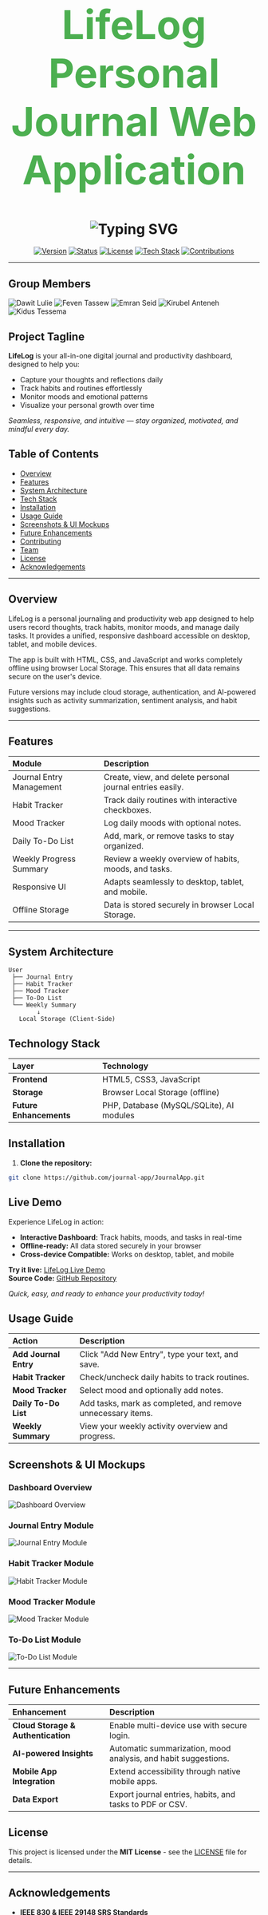 <h1 align="center" style="font-size: 80px; color:#4CAF50; font-weight:bold;">
  LifeLog  Personal Journal Web Application
</h1>


<h1 align="center">
  <img src="https://readme-typing-svg.demolab.com?font=Arial+Black&size=40&duration=3500&pause=700&color=4CAF50&center=true&vCenter=true&width=800&lines=LifeLog+-+Your+Personal+Journal+and+Productivity+Dashboard;Capture+Thoughts+%7C+Track+Habits+%7C+Visualize+Growth" alt="Typing SVG" />
</h1>

<p align="center">
  <a href="https://github.com/journal-app/JournalApp.git"><img src="https://img.shields.io/badge/Version-1.0-blue.svg" alt="Version"></a>
  <a href="#"><img src="https://img.shields.io/badge/Status-Active-success.svg" alt="Status"></a>
  <a href="#"><img src="https://img.shields.io/badge/License-MIT-green.svg" alt="License"></a>
  <a href="#"><img src="https://img.shields.io/badge/Tech%20Stack-HTML%2C%20CSS%2C%20JS-orange.svg" alt="Tech Stack"></a>
  <a href="#"><img src="https://img.shields.io/badge/Contributions-Welcome-lightblue.svg" alt="Contributions"></a>
</p>

---

##  Group Members

![Dawit Lulie](https://readme-typing-svg.demolab.com?font=Fira+Code&size=30&pause=0&color=1E90FF&width=400&height=50&lines=Dawit+Lulie)
![Feven Tassew](https://readme-typing-svg.demolab.com?font=Fira+Code&size=30&pause=0&color=32CD32&width=400&height=50&lines=Feven+Tassew)
![Emran Seid](https://readme-typing-svg.demolab.com?font=Fira+Code&size=30&pause=0&color=FF8C00&width=400&height=50&lines=Emran+Seid)
![Kirubel Anteneh](https://readme-typing-svg.demolab.com?font=Fira+Code&size=30&pause=0&color=8A2BE2&width=400&height=50&lines=Kirubel+Anteneh)
![Kidus Tessema](https://readme-typing-svg.demolab.com?font=Fira+Code&size=30&pause=0&color=FF1493&width=400&height=50&lines=Kidus+Tessema)



##  Project Tagline

**LifeLog** is your all-in-one digital journal and productivity dashboard, designed to help you:

- Capture your thoughts and reflections daily  
- Track habits and routines effortlessly  
- Monitor moods and emotional patterns  
- Visualize your personal growth over time  

*Seamless, responsive, and intuitive — stay organized, motivated, and mindful every day.*


## Table of Contents  
- [Overview](#overview)  
- [Features](#features)  
- [System Architecture](#system-architecture)  
- [Tech Stack](#tech-stack)  
- [Installation](#installation)  
- [Usage Guide](#usage-guide)  
- [Screenshots & UI Mockups](#screenshots--ui-mockups)  
- [Future Enhancements](#future-enhancements)  
- [Contributing](#contributing)  
- [Team](#team)  
- [License](#license)  
- [Acknowledgements](#acknowledgements)

---

## Overview  

LifeLog is a personal journaling and productivity web app designed to help users record thoughts, track habits, monitor moods, and manage daily tasks. It provides a unified, responsive dashboard accessible on desktop, tablet, and mobile devices.  

The app is built with HTML, CSS, and JavaScript and works completely offline using browser Local Storage. This ensures that all data remains secure on the user's device.  

Future versions may include cloud storage, authentication, and AI-powered insights such as activity summarization, sentiment analysis, and habit suggestions.

---

## Features  

| Module | Description |
|:--|:--|
| Journal Entry Management | Create, view, and delete personal journal entries easily. |
| Habit Tracker | Track daily routines with interactive checkboxes. |
| Mood Tracker | Log daily moods with optional notes. |
| Daily To-Do List | Add, mark, or remove tasks to stay organized. |
| Weekly Progress Summary | Review a weekly overview of habits, moods, and tasks. |
| Responsive UI | Adapts seamlessly to desktop, tablet, and mobile. |
| Offline Storage | Data is stored securely in browser Local Storage. |

---

## System Architecture  

```plaintext
User
 ├── Journal Entry
 ├── Habit Tracker
 ├── Mood Tracker
 ├── To-Do List
 └── Weekly Summary
        ↓
   Local Storage (Client-Side)
```

## Technology Stack

| **Layer**             | **Technology**                           |
| :-------------------- | :--------------------------------------- |
| **Frontend**          | HTML5, CSS3, JavaScript                  |
| **Storage**           | Browser Local Storage (offline)          |
| **Future Enhancements** | PHP, Database (MySQL/SQLite), AI modules |

## Installation

1. **Clone the repository:**

```bash
git clone https://github.com/journal-app/JournalApp.git
```

##  Live Demo

Experience LifeLog in action:

- **Interactive Dashboard:** Track habits, moods, and tasks in real-time  
- **Offline-ready:** All data stored securely in your browser  
- **Cross-device Compatible:** Works on desktop, tablet, and mobile  

 **Try it live:** [LifeLog Live Demo](https://lifelog.vercel.app)  
 **Source Code:** [GitHub Repository](https://github.com/journal-app/JournalApp.git)

*Quick, easy, and ready to enhance your productivity today!*


## Usage Guide

| **Action**           | **Description**                                                |
| :------------------ | :------------------------------------------------------------- |
| **Add Journal Entry** | Click "Add New Entry", type your text, and save.              |
| **Habit Tracker**     | Check/uncheck daily habits to track routines.                 |
| **Mood Tracker**      | Select mood and optionally add notes.                         |
| **Daily To-Do List**  | Add tasks, mark as completed, and remove unnecessary items.   |
| **Weekly Summary**    | View your weekly activity overview and progress.              |


## Screenshots & UI Mockups

### Dashboard Overview
![Dashboard Overview](link-to-your-image)

### Journal Entry Module
![Journal Entry Module](link-to-your-image)

### Habit Tracker Module
![Habit Tracker Module](link-to-your-image)

### Mood Tracker Module
![Mood Tracker Module](link-to-your-image)

### To-Do List Module
![To-Do List Module](link-to-your-image)

---

## Future Enhancements

| **Enhancement**                 | **Description**                                                  |
| :------------------------------ | :--------------------------------------------------------------- |
| **Cloud Storage & Authentication** | Enable multi-device use with secure login.                     |
| **AI-powered Insights**          | Automatic summarization, mood analysis, and habit suggestions. |
| **Mobile App Integration**       | Extend accessibility through native mobile apps.               |
| **Data Export**                  | Export journal entries, habits, and tasks to PDF or CSV.       |


## License

This project is licensed under the **MIT License** - see the [LICENSE](LICENSE) file for details.

---

## Acknowledgements

- **IEEE 830 & IEEE 29148 SRS Standards**  
- **MDN Web Docs**: HTML, CSS, JavaScript  
- **Visual Studio Code & GitHub**
